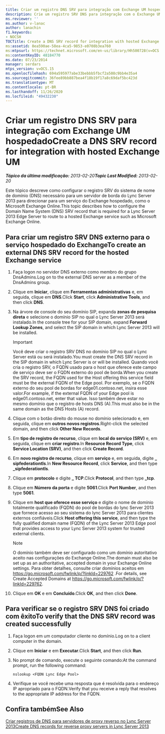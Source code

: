 ```yaml
---
title: Criar um registro DNS SRV para integração com Exchange UM hospedado
description: Crie um registro SRV DNS para integração com o Exchange UM hospedado.
ms.reviewer: ''
ms.author: v-lanac
author: lanachin
f1.keywords:
- NOCSH
TOCTitle: Create a DNS SRV record for integration with hosted Exchange UM
ms:assetid: 8ea590ae-58ea-4ca5-9853-e0708b3ea760
ms:mtpsurl: https://technet.microsoft.com/en-us/library/Hh500728(v=OCS.15)
ms:contentKeyID: 48184770
ms.date: 07/23/2014
manager: serdars
mtps_version: v=OCS.15
ms.openlocfilehash: 694a595977abe33bebbb5fbcf2a508c9bb4e35a4
ms.sourcegitcommit: 36fee89bb887bea4f18b19f17a8c69daf5bc423d
ms.translationtype: MT
ms.contentlocale: pt-BR
ms.lasthandoff: 11/26/2020
ms.locfileid: "49432230"
---
```

# <a name="create-a-dns-srv-record-for-integration-with-hosted-exchange-um"></a><span data-ttu-id="dfd0c-103">Criar um registro DNS SRV para integração com Exchange UM hospedado</span><span class="sxs-lookup"><span data-stu-id="dfd0c-103">Create a DNS SRV record for integration with hosted Exchange UM</span></span>

<div data-xmlns="http://www.w3.org/1999/xhtml">

<div class="topic" data-xmlns="http://www.w3.org/1999/xhtml" data-msxsl="urn:schemas-microsoft-com:xslt" data-cs="https://msdn.microsoft.com/">

<div data-asp="https://msdn2.microsoft.com/asp">



</div>

<div id="mainSection">

<div id="mainBody"><span data-ttu-id="dfd0c-104">

<span> </span></span><span class="sxs-lookup"><span data-stu-id="dfd0c-104">

<span> </span></span></span>

<span data-ttu-id="dfd0c-105">_**Tópico da última modificação:** 2013-02-20_</span><span class="sxs-lookup"><span data-stu-id="dfd0c-105">_**Topic Last Modified:** 2013-02-20_</span></span>

<span data-ttu-id="dfd0c-106">Este tópico descreve como configurar o registro SRV do sistema de nome de domínio (DNS) necessário para um servidor de borda do Lync Server 2013 para direcionar para um serviço do Exchange hospedado, como o Microsoft Exchange Online.</span><span class="sxs-lookup"><span data-stu-id="dfd0c-106">This topic describes how to configure the Domain Name System (DNS) SRV record that is required for a Lync Server 2013 Edge Server to route to a hosted Exchange service such as Microsoft Exchange Online.</span></span>

<div>

## <a name="to-create-an-external-dns-srv-record-for-the-hosted-exchange-service"></a><span data-ttu-id="dfd0c-107">Para criar um registro SRV DNS externo para o serviço hospedado do Exchange</span><span class="sxs-lookup"><span data-stu-id="dfd0c-107">To create an external DNS SRV record for the hosted Exchange service</span></span>

1.  <span data-ttu-id="dfd0c-108">Faça logon no servidor DNS externo como membro do grupo DnsAdmins.</span><span class="sxs-lookup"><span data-stu-id="dfd0c-108">Log on to the external DNS server as a member of the DnsAdmins group.</span></span>

2.  <span data-ttu-id="dfd0c-109">Clique em **Iniciar**, clique em **Ferramentas administrativas** e, em seguida, clique em **DNS**.</span><span class="sxs-lookup"><span data-stu-id="dfd0c-109">Click **Start**, click **Administrative Tools**, and then click **DNS**.</span></span>

3.  <span data-ttu-id="dfd0c-110">Na árvore de console do seu domínio SIP, expanda **zonas de pesquisa direta** e selecione o domínio SIP no qual o Lync Server 2013 será instalado.</span><span class="sxs-lookup"><span data-stu-id="dfd0c-110">In the console tree for your SIP domain, expand **Forward Lookup Zones**, and select the SIP domain in which Lync Server 2013 will be installed.</span></span>
    
    <div>
    

    > [!IMPORTANT]
    > <span data-ttu-id="dfd0c-111">Você deve criar o registro SRV DNS no domínio SIP no qual o Lync Server está ou será instalado.</span><span class="sxs-lookup"><span data-stu-id="dfd0c-111">You must create the DNS SRV record in the SIP domain in which Lync Server is or will be installed.</span></span> <span data-ttu-id="dfd0c-112">Quando você cria o registro SRV, o FQDN usado para o host que oferece este campo de serviço deve ser o FQDN externo do pool de borda.</span><span class="sxs-lookup"><span data-stu-id="dfd0c-112">When you create the SRV record, the FQDN used for the Host offering this service field must be the external FQDN of the Edge pool.</span></span> <span data-ttu-id="dfd0c-113">Por exemplo, se o FQDN externo do seu pool de bordas for edge01.contoso.net, insira esse valor.</span><span class="sxs-lookup"><span data-stu-id="dfd0c-113">For example, if the external FQDN of your Edge pool is edge01.contoso.net, enter that value.</span></span> <span data-ttu-id="dfd0c-114">Isso também deve estar no mesmo domínio que o registro de hosts DNS (A).</span><span class="sxs-lookup"><span data-stu-id="dfd0c-114">This must also be in the same domain as the DNS Hosts (A) record.</span></span>

    
    </div>

4.  <span data-ttu-id="dfd0c-115">Clique com o botão direito do mouse no domínio selecionado e, em seguida, clique em **outros novos registros**.</span><span class="sxs-lookup"><span data-stu-id="dfd0c-115">Right-click the selected domain, and then click **Other New Records**.</span></span>

5.  <span data-ttu-id="dfd0c-116">Em **tipo de registro de recurso**, clique em **local do serviço (SRV)** e, em seguida, clique em **criar registro**.</span><span class="sxs-lookup"><span data-stu-id="dfd0c-116">In **Resource Record Type**, click **Service Location (SRV)**, and then click **Create Record**.</span></span>

6.  <span data-ttu-id="dfd0c-117">Em **novo registro de recurso**, clique em **serviço** e, em seguida, digite **\_ sipfederationtls**.</span><span class="sxs-lookup"><span data-stu-id="dfd0c-117">In **New Resource Record**, click **Service**, and then type **\_sipfederationtls**.</span></span>

7.  <span data-ttu-id="dfd0c-118">Clique em **protocolo** e digite **\_ TCP**.</span><span class="sxs-lookup"><span data-stu-id="dfd0c-118">Click **Protocol**, and then type **\_tcp**.</span></span>

8.  <span data-ttu-id="dfd0c-119">Clique em **Número da porta** e digite **5061**.</span><span class="sxs-lookup"><span data-stu-id="dfd0c-119">Click **Port Number**, and then type **5061**.</span></span>

9.  <span data-ttu-id="dfd0c-120">Clique em **host que oferece esse serviço** e digite o nome de domínio totalmente qualificado (FQDN) do pool de bordas do lync Server 2013 que fornece acesso ao seu sistema do lync Server 2013 para clientes externos confiáveis.</span><span class="sxs-lookup"><span data-stu-id="dfd0c-120">Click **Host offering this service**, and then type the fully qualified domain name (FQDN) of the Lync Server 2013 Edge pool that provides access to your Lync Server 2013 system for trusted external clients.</span></span>
    
    <div>
    

    > [!NOTE]
    > <span data-ttu-id="dfd0c-121">O domínio também deve ser configurado como um domínio autoritativo aceito nas configurações do Exchange Online.</span><span class="sxs-lookup"><span data-stu-id="dfd0c-121">The domain must also be set up as an authoritative, accepted domain in your Exchange Online settings.</span></span> <span data-ttu-id="dfd0c-122">Para obter detalhes, consulte criar domínios aceitos em <A href="https://go.microsoft.com/fwlink/p/?linkid=229762">https://go.microsoft.com/fwlink/p/?linkId=229762</A> .</span><span class="sxs-lookup"><span data-stu-id="dfd0c-122">For details, see Create Accepted Domains at <A href="https://go.microsoft.com/fwlink/p/?linkid=229762">https://go.microsoft.com/fwlink/p/?linkId=229762</A>.</span></span>

    
    </div>

10. <span data-ttu-id="dfd0c-123">Clique em **OK** e em **Concluído**.</span><span class="sxs-lookup"><span data-stu-id="dfd0c-123">Click **OK**, and then click **Done**.</span></span>

</div>

<div>

## <a name="to-verify-that-the-dns-srv-record-was-created-successfully"></a><span data-ttu-id="dfd0c-124">Para verificar se o registro SRV DNS foi criado com êxito</span><span class="sxs-lookup"><span data-stu-id="dfd0c-124">To verify that the DNS SRV record was created successfully</span></span>

1.  <span data-ttu-id="dfd0c-125">Faça logon em um computador cliente no domínio.</span><span class="sxs-lookup"><span data-stu-id="dfd0c-125">Log on to a client computer in the domain.</span></span>

2.  <span data-ttu-id="dfd0c-126">Clique em  **Iniciar** e em  **Executar**.</span><span class="sxs-lookup"><span data-stu-id="dfd0c-126">Click **Start**, and then click **Run**.</span></span>

3.  <span data-ttu-id="dfd0c-127">No prompt de comando, execute o seguinte comando:</span><span class="sxs-lookup"><span data-stu-id="dfd0c-127">At the command prompt, run the following command:</span></span>
    
        nslookup <FQDN Lync Edge Pool>

4.  <span data-ttu-id="dfd0c-128">Verifique se você recebe uma resposta que é resolvida para o endereço IP apropriado para o FQDN.</span><span class="sxs-lookup"><span data-stu-id="dfd0c-128">Verify that you receive a reply that resolves to the appropriate IP address for the FQDN.</span></span>

</div>

<div>

## <a name="see-also"></a><span data-ttu-id="dfd0c-129">Confira também</span><span class="sxs-lookup"><span data-stu-id="dfd0c-129">See Also</span></span>


[<span data-ttu-id="dfd0c-130">Criar registros de DNS para servidores de proxy reverso no Lync Server 2013</span><span class="sxs-lookup"><span data-stu-id="dfd0c-130">Create DNS records for reverse proxy servers in Lync Server 2013</span></span>](lync-server-2013-create-dns-records-for-reverse-proxy-servers.md)  
  

<span data-ttu-id="dfd0c-131"></div>

</div>

<span> </span>

</div>

</div>

</span><span class="sxs-lookup"><span data-stu-id="dfd0c-131"></div>

</div>

<span> </span>

</div>

</div>

</span></span></div>

